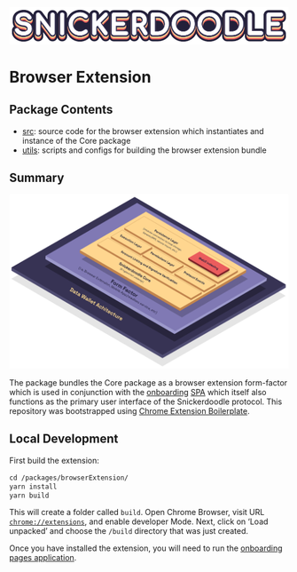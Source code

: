 ![Core](https://github.com/SnickerdoodleLabs/Snickerdoodle-Theme-Light/blob/main/snickerdoodle_horizontal_notab.png?raw=true)

# Browser Extension

## Package Contents

- [src](/packages/browserExtension/src/): source code for the browser extension which instantiates and instance of the Core package
- [utils](/packages/browserExtension/utils/): scripts and configs for building the browser extension bundle

## Summary

![Data Wallet Logic Layers](/documentation/images/datawallet-architecture.png)

The package bundles the Core package as a browser extension form-factor which is used in conjunction with the [onboarding]() [SPA]() which itself also functions as the 
primary user interface of the Snickerdoodle protocol. This repository was bootstrapped using [Chrome Extension Boilerplate](https://github.com/lxieyang/chrome-extension-boilerplate-react).

## Local Development

First build the extension:

```shell
cd /packages/browserExtension/
yarn install
yarn build
```

This will create a folder called `build`. Open Chrome Browser, visit URL [`chrome://extensions`](chrome://exentions), and enable developer Mode. Next,
click on ‘Load unpacked’ and choose the `/build` directory that was just created.

Once you have installed the extension, you will need to run the [onboarding pages application](/packages/extension-onboarding/README.md). 